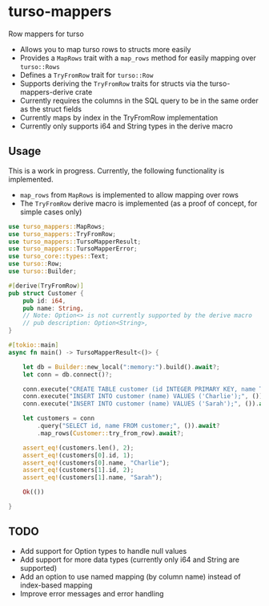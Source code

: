 # turso-mappers

Row mappers for turso

[//]: # (See the [published crate]&#40;https://crates.io/crates/turso-mappers&#41; and)
[//]: # (the [documentation]&#40;https://docs.rs/crate/turso-mappers/latest&#41; for more information.)

- Allows you to map turso rows to structs more easily
- Provides a `MapRows` trait with a `map_rows` method for easily mapping over `turso::Rows`
- Defines a `TryFromRow` trait for `turso::Row`
- Supports deriving the `TryFromRow` traits for structs via the turso-mappers-derive crate
- Currently requires the columns in the SQL query to be in the same order as the struct fields
- Currently maps by index in the TryFromRow implementation
- Currently only supports i64 and String types in the derive macro

## Usage

This is a work in progress. Currently, the following functionality is implemented.

- `map_rows` from `MapRows` is implemented to allow mapping over rows
- The `TryFromRow` derive macro is implemented (as a proof of concept, for simple cases only)

```rust
use turso_mappers::MapRows;
use turso_mappers::TryFromRow;
use turso_mappers::TursoMapperResult;
use turso_mappers::TursoMapperError;
use turso_core::types::Text;
use turso::Row;
use turso::Builder;

#[derive(TryFromRow)]
pub struct Customer {
    pub id: i64,
    pub name: String,
    // Note: Option<> is not currently supported by the derive macro
    // pub description: Option<String>,
}

#[tokio::main]
async fn main() -> TursoMapperResult<()> {

    let db = Builder::new_local(":memory:").build().await?;
    let conn = db.connect()?;

    conn.execute("CREATE TABLE customer (id INTEGER PRIMARY KEY, name TEXT NOT NULL);", ()).await?;
    conn.execute("INSERT INTO customer (name) VALUES ('Charlie');", ()).await?;
    conn.execute("INSERT INTO customer (name) VALUES ('Sarah');", ()).await?;

    let customers = conn
        .query("SELECT id, name FROM customer;", ()).await?
        .map_rows(Customer::try_from_row).await?;

    assert_eq!(customers.len(), 2);
    assert_eq!(customers[0].id, 1);
    assert_eq!(customers[0].name, "Charlie");
    assert_eq!(customers[1].id, 2);
    assert_eq!(customers[1].name, "Sarah");

    Ok(())

}


```

## TODO

- Add support for Option<T> types to handle null values
- Add support for more data types (currently only i64 and String are supported)
- Add an option to use named mapping (by column name) instead of index-based mapping
- Improve error messages and error handling
